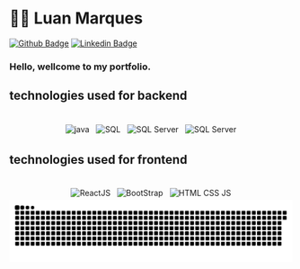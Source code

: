 # :man_technologist: Luan Marques

[![Github Badge](https://img.shields.io/badge/-Github-000?style=flat-square&logo=Github&logoColor=white&link=https:https://github.com/LuanMaqs)](https://github.com/LuanMaqs)
[![Linkedin Badge](https://img.shields.io/badge/-LinkedIn-blue?style=flat-square&logo=Linkedin&logoColor=white&link=https:https://www.linkedin.com/in/luanmarques006/)](https://www.linkedin.com/in/luanmarques006/)

### Hello, wellcome to my portfolio.

 ## technologies used for backend
<div align="center">
 <br>
<img src="https://img.shields.io/badge/Java-F80000?style=for-the-badge&logo=java&logoColor=white" alt="java" style="vertical-align:top; margin:4px; width:100px ">
<img src="https://img.shields.io/badge/SQL-00000F?style=for-the-badge&logo=sqlite&logoColor=white" alt="SQL" style="vertical-align:top; margin:4px; width:150px">
<img src="https://img.shields.io/badge/SQL%20Server-CC2927?style=for-the-badge&logo=microsoftsqlserver&logoColor=white" alt="SQL Server" style="vertical-align:top; margin:4px; width:200px">
  <img src="https://adevait.com/_next/image?url=https%3A%2F%2Fstatic.adevait.com%2F2022%2F09%2FSpring-Boot-3.0-Expectations-and-Preparation-%E2%80%93-1-768x401.jpg&w=3840&q=100" alt="SQL Server" style="vertical-align:top; margin:4px; width:100px">
<br>
</div>

 ## technologies used for frontend
<div align="center">
 <br>
<img src="https://encrypted-tbn0.gstatic.com/images?q=tbn:ANd9GcQWtrY89Et50qYe9xwM1ZmDm4mVb1s25MkihJ9U6ldajgLn3jrbfgi-1gTINF6UnU7BpU0&usqp=CAU" alt="ReactJS" style="vertical-align:top; margin:4px; width:100px">
<img src="https://encrypted-tbn0.gstatic.com/images?q=tbn:ANd9GcQO-F6c3Zmi6sJDAejyS4RQQGFEVSd8fTSHHw&s" alt="BootStrap" style="vertical-align:top; margin:4px; width:100px" >
<img src="https://static.vecteezy.com/system/resources/previews/011/260/238/non_2x/html5-css3-js-icon-set-web-development-logo-icon-set-of-html-css-and-javascript-programming-symbol-free-vector.jpg" alt="HTML CSS JS" style="vertical-align:top; margin:4px; width:190px ">
<br>
</div>



<picture>
  <source media="(prefers-color-scheme: dark)" srcset="https://raw.githubusercontent.com/LuanMaqs/LuanMaqs/output/github-contribution-grid-snake-dark.svg">
  <source media="(prefers-color-scheme: light)" srcset="https://raw.githubusercontent.com/LuanMaqs/LuanMaqs/output/github-contribution-grid-snake.svg">
  <img alt="github contribution grid snake animation" src="https://raw.githubusercontent.com/LuanMaqs/LuanMaqs/output/github-contribution-grid-snake.svg">
</picture>

<br>
</div>
